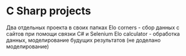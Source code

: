 # C Sharp projects
 Два отдельных проекта в своих папках
	Elo corners - сбор данных с сайтов при помощи связки C# и Selenium
	Elo calculator - обработка данных, моделирование будущих результатов (не доделано моделирование)
